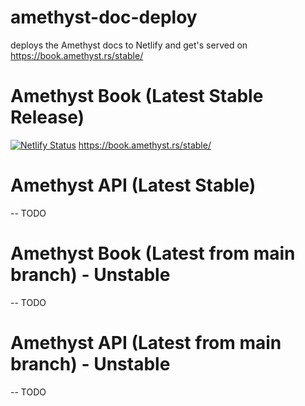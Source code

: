 # amethyst-doc-deploy
deploys the Amethyst docs to Netlify and get's served on https://book.amethyst.rs/stable/

# Amethyst Book (Latest Stable Release)
[![Netlify Status](https://api.netlify.com/api/v1/badges/28bc58cc-e53c-4a4a-8b30-777795334dc9/deploy-status)](https://app.netlify.com/sites/amethyst-doc-stable/deploys)
https://book.amethyst.rs/stable/

# Amethyst API (Latest Stable)
-- TODO


# Amethyst Book (Latest from main branch) - Unstable
-- TODO

# Amethyst API (Latest from main branch) - Unstable
-- TODO
